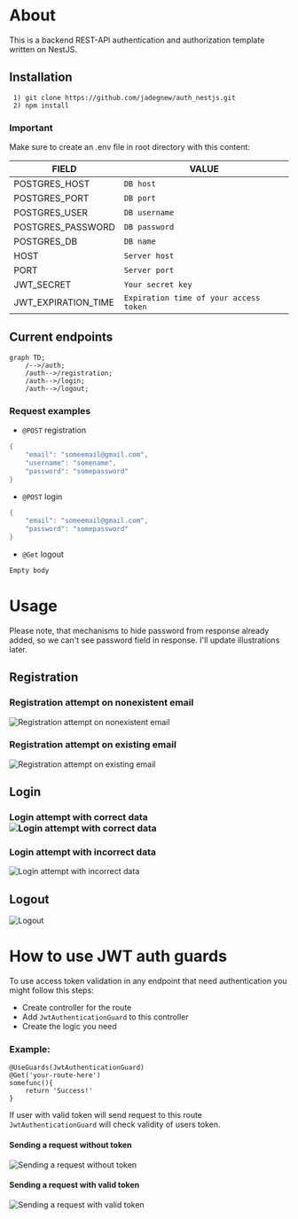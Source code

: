 # About

This is a backend REST-API authentication and authorization template written on NestJS.

## Installation
     1) git clone https://github.com/jadegnew/auth_nestjs.git
     2) npm install
### **Important**
Make sure to create an .env file in root directory with this content:  

|FIELD|VALUE|
|----------------|-------------------------------|
|POSTGRES_HOST|`DB host`|
|POSTGRES_PORT|`DB port`|
|POSTGRES_USER|`DB username`|
|POSTGRES_PASSWORD|`DB password`|
|POSTGRES_DB|`DB name`|
|HOST|`Server host`|
|PORT|`Server port`|
|JWT_SECRET|`Your secret key`|
|JWT_EXPIRATION_TIME|`Expiration time of your access token`|

## Current endpoints

```mermaid
graph TD;
    /-->/auth;
    /auth-->/registration;
    /auth-->/login;
    /auth-->/logout;
```
### Request examples

 - `@POST`  registration
```go
{ 
	"email": "someemail@gmail.com",
	"username": "somename",
	"password": "somepassword"
}
```

 - `@POST`  login
```go
{ 
	"email": "someemail@gmail.com",
	"password": "somepassword"
}
```

 - `@Get`  logout
 ```go
 Empty body
 ```
 
 # Usage
Please note, that mechanisms to hide password from response already added, so we can't see password field in response. I'll update illustrations later.
## Registration
### Registration  attempt on nonexistent email
![Registration  attempt on nonexistent email](https://lh3.googleusercontent.com/pw/AMWts8CKfvgssKiwwE8E-3_9EW5hScwzKoVkl6AVZe48aioesFR8qxRRuguOHgr2V_BtBtnVcm8j0Sw5j2uuG9cNW4GB4xqAnXiUICfUiRhWN7zJI3V9aVRiPx4pXH5sRwHnsysqgxtCVCao2-L2Zfiv5V8=w866-h644-no?authuser=0)
### Registration attempt on existing email
![Registration attempt on existing email](https://lh3.googleusercontent.com/pw/AMWts8B5PELX6EjUDEsTjfgiXyYwG6h5af6abCCSmsIULCW88uysp0ZDMgrdzolzE--gbs3TLGFeoN4hf8eVLHAXX2YR-eXfxoSxhme9JjFV_KituKsHe6BhGltLtOPM48-w0F3RmlZrak8GfJlA6O460bc=w863-h669-no?authuser=0)

## Login
### Login attempt with correct data![Login attempt with correct data](https://lh3.googleusercontent.com/pw/AMWts8C34yLelr7zrqqfKG-uoFzTDZpSoZkD1jr9dSxSn_DIxeyQ5DUKBrI4EX-OktzlOPoemj2KA9YiGNUaoGsPmyoozMLfAt6EDiLD0UbY3JjxcKXlwLNlgG55IChCW4k9gwebAgte7KvF5LbxvNy0ZMc=w861-h668-no?authuser=0)
### Login attempt with incorrect data
![Login attempt with incorrect data](https://lh3.googleusercontent.com/pw/AMWts8D4PAHaGDOW0oyGj9NswL4Fxox8SYY8BS6kkLw0hUOyfSfYnBtFfv3p9jfYaH_R5P_suVne2rbVjuRR8__NO7bAQ6yS3kvC-osRRgl5xFDOMUgav8QndllePKlYwFdTjb95zc21zVqFdV5R2_2h7uc=w863-h715-no?authuser=0)
## Logout
![Logout](https://lh3.googleusercontent.com/pw/AMWts8CORrvlrUQ1tQyWUlCGBrDU03gsXbdbQvZeVPhVPA8GNM2Z1gSTnJ9C03y8kdjy8JbIZJYOpCBpP7MRedwgYY9pD8OZ2wuolk1TJYh07QZSQycc43dLhr4PlDqKxPZd9LdT10VyCMyIHemodbwwnMc=w867-h669-no?authuser=0)

# How to use JWT auth guards
To use access token validation in any endpoint that need authentication you might follow this steps:

 - Create controller for the route
 - Add `JwtAuthenticationGuard` to this controller
 - Create the logic you need

### Example:
```
@UseGuards(JwtAuthenticationGuard)
@Get('your-route-here')
somefunc(){
	return 'Success!'
}
```
If user with valid token will send request to this route `JwtAuthenticationGuard` will check validity of users token.

#### Sending a request without token
![Sending a request without token](https://lh3.googleusercontent.com/pw/AMWts8Bed5sXj3jeMhkrdyxhH5AJJ9GQoWbVP4hs1C93YehezEaTiCGpJcgy79OMarzzRFbtZdRVVBovg3E6dTlJIZ_fhXmQBWTyYdmbduwemC5C2Ll9jHyQGjYuGdntyg-ndj1VXnk2pIahNO0BTdoRzxc=w862-h667-no?authuser=0)
#### Sending a request with valid token
![Sending a request with valid token](https://lh3.googleusercontent.com/pw/AMWts8A17RR0QMqaJtBvXfqoX82QD3-If0IHgm0OqkFkzTTV5YkN3sJq7qFqyEMwDkwxcUTakFqkOk9AxMCZGmLJinq5-q7WdEIncp3h4ulfzaT0F2lCV01vpnayccMpOOAqNqXJ_ziZWlVdu7kXvV4X5zY=w864-h641-no?authuser=0)
